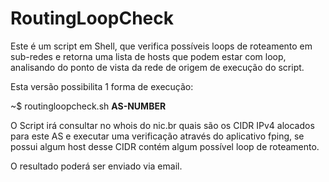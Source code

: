 <h1> RoutingLoopCheck</h1>
Este é um script em Shell, que verifica possíveis loops de roteamento
em sub-redes e retorna uma lista de hosts que podem estar com loop,
analisando do ponto de vista da rede de origem de execução do script.

Esta versão possibilita 1 forma de execução: 

~$ routingloopcheck.sh **AS-NUMBER**

O Script irá consultar no whois do nic.br quais são os CIDR IPv4 alocados
para este AS e executar uma verificação através do aplicativo fping, se
possui algum host desse CIDR contém algum possível loop de roteamento.

O resultado poderá ser enviado via email.
